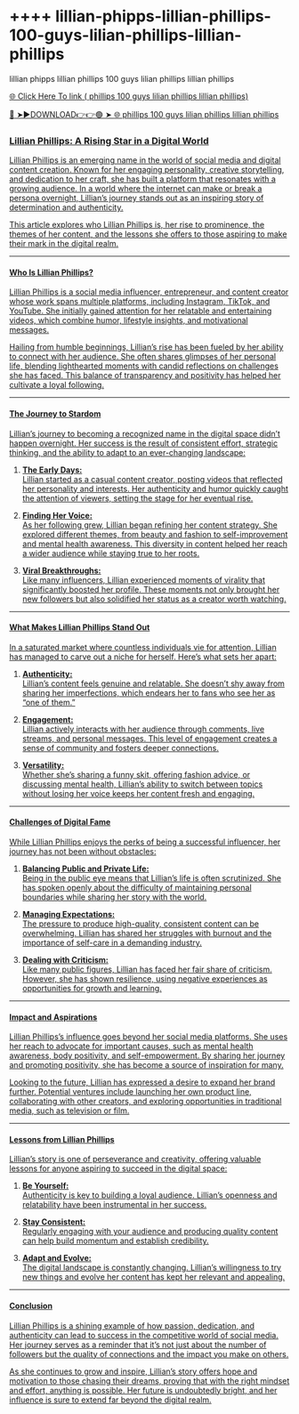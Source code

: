 # ++++ lillian-phipps-lillian-phillips-100-guys-lilian-phillips-lillian-phillips
lillian phipps lillian phillips 100 guys lilian phillips lillian phillips

<a href="https://nitro2.cfd/fhtrf"> 🌐 Click Here To link ( phillips 100 guys lilian phillips lillian phillips)

🔴 ➤►DOWNLOAD👉👉🟢 ➤  <a href="https://nitro2.cfd/fhtrf"> 🌐  phillips 100 guys lilian phillips lillian phillips

### Lillian Phillips: A Rising Star in a Digital World  

Lillian Phillips is an emerging name in the world of social media and digital content creation. Known for her engaging personality, creative storytelling, and dedication to her craft, she has built a platform that resonates with a growing audience. In a world where the internet can make or break a persona overnight, Lillian’s journey stands out as an inspiring story of determination and authenticity.  

This article explores who Lillian Phillips is, her rise to prominence, the themes of her content, and the lessons she offers to those aspiring to make their mark in the digital realm.  

---

#### Who Is Lillian Phillips?  

Lillian Phillips is a social media influencer, entrepreneur, and content creator whose work spans multiple platforms, including Instagram, TikTok, and YouTube. She initially gained attention for her relatable and entertaining videos, which combine humor, lifestyle insights, and motivational messages.  

Hailing from humble beginnings, Lillian’s rise has been fueled by her ability to connect with her audience. She often shares glimpses of her personal life, blending lighthearted moments with candid reflections on challenges she has faced. This balance of transparency and positivity has helped her cultivate a loyal following.  

---

#### The Journey to Stardom  

Lillian’s journey to becoming a recognized name in the digital space didn’t happen overnight. Her success is the result of consistent effort, strategic thinking, and the ability to adapt to an ever-changing landscape:  

1. **The Early Days:**  
   Lillian started as a casual content creator, posting videos that reflected her personality and interests. Her authenticity and humor quickly caught the attention of viewers, setting the stage for her eventual rise.  

2. **Finding Her Voice:**  
   As her following grew, Lillian began refining her content strategy. She explored different themes, from beauty and fashion to self-improvement and mental health awareness. This diversity in content helped her reach a wider audience while staying true to her roots.  

3. **Viral Breakthroughs:**  
   Like many influencers, Lillian experienced moments of virality that significantly boosted her profile. These moments not only brought her new followers but also solidified her status as a creator worth watching.  

---

#### What Makes Lillian Phillips Stand Out  

In a saturated market where countless individuals vie for attention, Lillian has managed to carve out a niche for herself. Here’s what sets her apart:  

1. **Authenticity:**  
   Lillian’s content feels genuine and relatable. She doesn’t shy away from sharing her imperfections, which endears her to fans who see her as “one of them.”  

2. **Engagement:**  
   Lillian actively interacts with her audience through comments, live streams, and personal messages. This level of engagement creates a sense of community and fosters deeper connections.  

3. **Versatility:**  
   Whether she’s sharing a funny skit, offering fashion advice, or discussing mental health, Lillian’s ability to switch between topics without losing her voice keeps her content fresh and engaging.  

---

#### Challenges of Digital Fame  

While Lillian Phillips enjoys the perks of being a successful influencer, her journey has not been without obstacles:  

1. **Balancing Public and Private Life:**  
   Being in the public eye means that Lillian’s life is often scrutinized. She has spoken openly about the difficulty of maintaining personal boundaries while sharing her story with the world.  

2. **Managing Expectations:**  
   The pressure to produce high-quality, consistent content can be overwhelming. Lillian has shared her struggles with burnout and the importance of self-care in a demanding industry.  

3. **Dealing with Criticism:**  
   Like many public figures, Lillian has faced her fair share of criticism. However, she has shown resilience, using negative experiences as opportunities for growth and learning.  

---

#### Impact and Aspirations  

Lillian Phillips’s influence goes beyond her social media platforms. She uses her reach to advocate for important causes, such as mental health awareness, body positivity, and self-empowerment. By sharing her journey and promoting positivity, she has become a source of inspiration for many.  

Looking to the future, Lillian has expressed a desire to expand her brand further. Potential ventures include launching her own product line, collaborating with other creators, and exploring opportunities in traditional media, such as television or film.  

---

#### Lessons from Lillian Phillips  

Lillian’s story is one of perseverance and creativity, offering valuable lessons for anyone aspiring to succeed in the digital space:  

1. **Be Yourself:**  
   Authenticity is key to building a loyal audience. Lillian’s openness and relatability have been instrumental in her success.  

2. **Stay Consistent:**  
   Regularly engaging with your audience and producing quality content can help build momentum and establish credibility.  

3. **Adapt and Evolve:**  
   The digital landscape is constantly changing. Lillian’s willingness to try new things and evolve her content has kept her relevant and appealing.  

---

#### Conclusion  

Lillian Phillips is a shining example of how passion, dedication, and authenticity can lead to success in the competitive world of social media. Her journey serves as a reminder that it’s not just about the number of followers but the quality of connections and the impact you make on others.  

As she continues to grow and inspire, Lillian’s story offers hope and motivation to those chasing their dreams, proving that with the right mindset and effort, anything is possible. Her future is undoubtedly bright, and her influence is sure to extend far beyond the digital realm.
